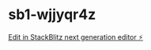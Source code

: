# sb1-wjjyqr4z

[Edit in StackBlitz next generation editor ⚡️](https://stackblitz.com/~/github.com/KumarChitnis/sb1-wjjyqr4z)